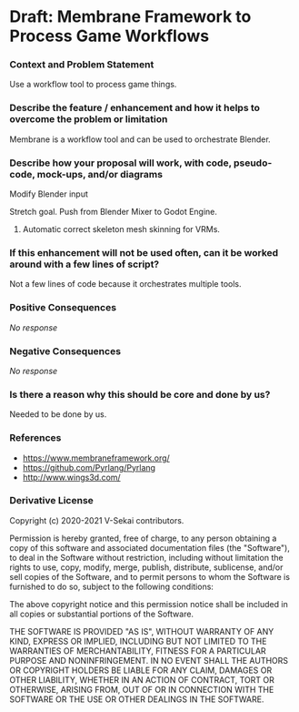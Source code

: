 # Draft: Membrane Framework to Process Game Workflows

### Context and Problem Statement

Use a workflow tool to process game things.

### Describe the feature / enhancement and how it helps to overcome the problem or limitation

Membrane is a workflow tool and can be used to orchestrate Blender.

### Describe how your proposal will work, with code, pseudo-code, mock-ups, and/or diagrams

Modify Blender input

Stretch goal. Push from Blender Mixer to Godot Engine.

1. Automatic correct skeleton mesh skinning for VRMs.

### If this enhancement will not be used often, can it be worked around with a few lines of script?

Not a few lines of code because it orchestrates multiple tools.

### Positive Consequences

_No response_

### Negative Consequences

_No response_

### Is there a reason why this should be core and done by us?

Needed to be done by us.

### References

- https://www.membraneframework.org/
- https://github.com/Pyrlang/Pyrlang
- http://www.wings3d.com/

### Derivative License

Copyright (c) 2020-2021 V-Sekai contributors.

Permission is hereby granted, free of charge, to any person obtaining a copy
of this software and associated documentation files (the "Software"), to deal
in the Software without restriction, including without limitation the rights
to use, copy, modify, merge, publish, distribute, sublicense, and/or sell
copies of the Software, and to permit persons to whom the Software is
furnished to do so, subject to the following conditions:

The above copyright notice and this permission notice shall be included in all
copies or substantial portions of the Software.

THE SOFTWARE IS PROVIDED "AS IS", WITHOUT WARRANTY OF ANY KIND, EXPRESS OR
IMPLIED, INCLUDING BUT NOT LIMITED TO THE WARRANTIES OF MERCHANTABILITY,
FITNESS FOR A PARTICULAR PURPOSE AND NONINFRINGEMENT. IN NO EVENT SHALL THE
AUTHORS OR COPYRIGHT HOLDERS BE LIABLE FOR ANY CLAIM, DAMAGES OR OTHER
LIABILITY, WHETHER IN AN ACTION OF CONTRACT, TORT OR OTHERWISE, ARISING FROM,
OUT OF OR IN CONNECTION WITH THE SOFTWARE OR THE USE OR OTHER DEALINGS IN THE
SOFTWARE.
